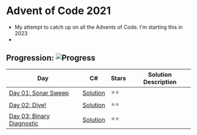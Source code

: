 # Advent of Code 2021
- My attempt to catch up on all the Advents of Code. I'm starting this in 2023 
- 

## Progression:  ![Progress](https://progress-bar.dev/3/?scale=25&title=projects&width=240&suffix=/25)


| Day                                                          | C#                            | Stars |  Solution Description |
| ------------------------------------------------------------ | ----------------------------- | ----- | -------------------- |
| [Day 01:  Sonar Sweep](https://adventofcode.com/2021/day/1) | [Solution](./Day01/Program.c) | :star::star: |
| [Day 02:  Dive!](https://adventofcode.com/2021/day/2) | [Solution](./Day02/Program.c) | :star::star: |
| [Day 03:  Binary Diagnostic](https://adventofcode.com/2021/day/3) | [Solution](./Day03/Program.c) | :star::star: |
